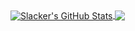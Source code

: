 <a href="https://www.twitter.com/midnightslacker">
  <img align="center" src="https://github-readme-stats.vercel.app/api?username=midnightslacker&show_icons=true&line_height=33&count_private=true&theme=dark" alt="Slacker's GitHub Stats" />
</a>

<a href="https://www.twitter.com/midnightslacker">
  <img align="center" src="https://github-readme-stats.vercel.app/api/top-langs/?username=midnightslacker&&hide=cmake&langs_count=4&line_height=35&theme=dark" />
</a>
